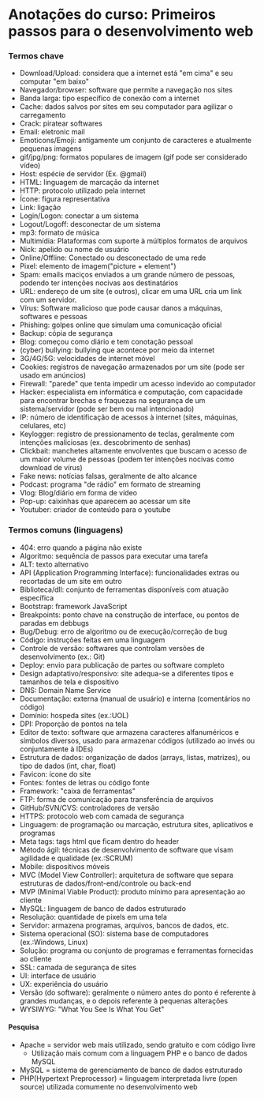 # Anotações do curso: Primeiros passos para o desenvolvimento web

### Termos chave

- Download/Upload: considera que a internet está "em cima" e seu computar "em baixo"
- Navegador/browser: software que permite a navegação nos sites 
- Banda larga: tipo específico de conexão com a internet
- Cache: dados salvos por sites em seu computador para agilizar o carregamento
- Crack: piratear softwares
- Email: eletronic mail
- Emoticons/Emoji: antigamente um conjunto de caracteres e atualmente pequenas imagens
- gif/jpg/png: formatos populares de imagem (gif pode ser considerado vídeo)
- Host: espécie de servidor (Ex. @gmail)
- HTML: linguagem de marcação da internet
- HTTP: protocolo utilizado pela internet
- Ícone: figura representativa
- Link: ligação
- Login/Logon: conectar a um sistema
- Logout/Logoff: desconectar de um sistema
- mp3: formato de música
- Multimídia: Plataformas com suporte à múltiplos formatos de arquivos
- Nick: apelido ou nome de usuário
- Online/Offline: Conectado ou desconectado de uma rede
- Pixel: elemento de imagem("picture + element")
- Spam: emails maciços enviados a um grande número de pessoas, podendo ter intenções nocivas aos destinatários
- URL: endereço de um site (e outros), clicar em uma URL cria um link com um servidor.
- Vírus: Software malicioso que pode causar danos a máquinas, softwares e pessoas
- Phishing: golpes online que simulam uma comunicação oficial
- Backup: cópia de segurança
- Blog: começou como diário e tem conotação pessoal
- (cyber) bullying: bullying que acontece por meio da internet
- 3G/4G/5G: velocidades de internet móvel
- Cookies: registros de navegação armazenados por um site (pode ser usado em anúncios)
- Firewall: "parede" que tenta impedir um acesso indevido ao computador
- Hacker: especialista em informática e computação, com capacidade para encontrar brechas e fraquezas na segurança de um sistema/servidor (pode ser bem ou mal intencionado)
- IP: número de identificação de acessos à internet (sites, máquinas, celulares, etc)
- Keylogger: registro de pressionamento de teclas, geralmente com intenções maliciosas (ex. descobrimento de senhas)
- Clickbait: manchetes altamente envolventes que buscam o acesso de um maior volume de pessoas (podem ter intenções nocivas como download de vírus)
- Fake news: notícias falsas, geralmente de alto alcance
- Podcast: programa "de rádio" em formato de streaming
- Vlog: Blog/diário em forma de vídeo
- Pop-up: caixinhas que aparecem ao acessar um site
- Youtuber: criador de conteúdo para o youtube

### Termos comuns (linguagens)

- 404: erro quando a página não existe
- Algoritmo: sequência de passos para executar uma tarefa
- ALT: texto alternativo
- API (Application Programming Interface): funcionalidades extras ou recortadas de um site em outro
- Biblioteca/dll: conjunto de ferramentas disponíveis com atuação específica
- Bootstrap: framework JavaScript
- Breakpoints: ponto chave na construção de interface, ou pontos de paradas em debbugs
- Bug/Debug: erro de algoritmo ou de execução/correção de bug
- Código: instruções feitas em uma linguagem
- Controle de versão: softwares que controlam versões de desenvolvimento (ex.: Git)
- Deploy: envio para publicação de partes ou software completo
- Design adaptativo/responsivo: site adequa-se a diferentes tipos e tamanhos de tela e dispositivo
- DNS: Domain Name Service
- Documentação: externa (manual de usuário) e interna (comentários no código)
- Domínio: hospeda sites (ex.:UOL)
- DPI: Proporção de pontos na tela
- Editor de texto: software que armazena caracteres alfanuméricos e símbolos diversos, usado para armazenar códigos (utilizado ao invés ou conjuntamente à IDEs)
- Estrutura de dados: organização de dados (arrays, listas, matrizes), ou tipo de dados (int, char, float)
- Favicon: ícone do site
- Fontes: fontes de letras ou código fonte
- Framework: "caixa de ferramentas"
- FTP: forma de comunicação para transferência de arquivos
- GitHub/SVN/CVS: controladores de versão
- HTTPS: protocolo web com camada de segurança
- Linguagem: de programação ou marcação, estrutura sites, aplicativos e programas
- Meta tags: tags html que ficam dentro do header
- Método ágil: técnicas de desenvolvimento de software que visam agilidade e qualidade (ex.:SCRUM)
- Mobile: dispositivos móveis
- MVC (Model View Controller): arquitetura de software que separa estruturas de dados/front-end/controle ou back-end
- MVP (Minimal Viable Product): produto mínimo para apresentação ao cliente
- MySQL: linguagem de banco de dados estruturado
- Resolução: quantidade de pixels em uma tela
- Servidor: armazena programas, arquivos, bancos de dados, etc.
- Sistema operacional (SO): sistema base de computadores (ex.:Windows, Linux)
- Solução: programa ou conjunto de programas e ferramentas fornecidas ao cliente
- SSL: camada de segurança de sites
- UI: interface de usuário
- UX: experiência do usuário
- Versão (do software): geralmente o número antes do ponto é referente à grandes mudanças, e o depois referente à pequenas alterações
- WYSIWYG: "What You See Is What You Get"

#### Pesquisa

- Apache = servidor web mais utilizado, sendo gratuito e com código livre
  - Utilização mais comum com a linguagem PHP e o banco de dados MySQL
- MySQL = sistema de gerenciamento de banco de dados estruturado
- PHP(Hypertext Preprocessor) = linguagem interpretada livre (open source) utilizada comumente no desenvolvimento web
